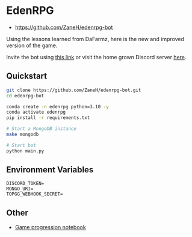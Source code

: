 # EdenRPG

- https://github.com/ZaneH/edenrpg-bot

Using the lessons learned from DaFarmz, here is the new and improved version of the game.

Invite the bot using [this link](https://discord.com/api/oauth2/authorize?client_id=1141161773983088640&permissions=339008&scope=bot) or visit the home grown Discord server [here](https://discord.gg/pasxV2MTvW).

## Quickstart
    
```bash
git clone https://github.com/ZaneH/edenrpg-bot.git
cd edenrpg-bot

conda create -n edenrpg python=3.10 -y
conda activate edenrpg
pip install -r requirements.txt

# Start a MongoDB instance
make mongodb

# Start bot
python main.py
```

## Environment Variables

```
DISCORD_TOKEN=
MONGO_URI=
TOPGG_WEBHOOK_SECRET=
```

## Other

- [Game progression notebook](https://df.zaaane.com/notebooks/progression.html)